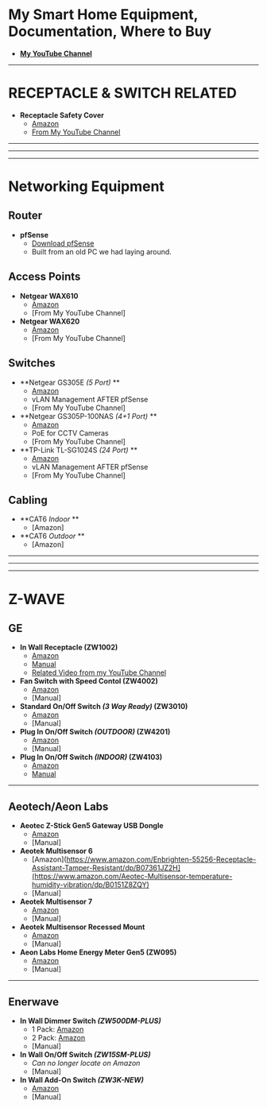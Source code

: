 # My Smart Home Equipment, Documentation, Where to Buy
- **[My YouTube Channel](https://www.youtube.com/@morgansmodifications)**
___
# **RECEPTACLE & SWITCH RELATED**
- **Receptacle Safety Cover**
  - [Amazon](https://www.amazon.com/gp/product/B007IUOG5A/)
  - [From My YouTube Channel](https://youtu.be/BoiBjb1yXNE)
___
___
___
# Networking Equipment
## **Router**
- **pfSense**
  - [Download pfSense](https://www.pfsense.org/download/)
  - Built from an old PC we had laying around.
## **Access Points**
- **Netgear WAX610**
  - [Amazon](https://www.amazon.com/NETGEAR-Wireless-Access-Point-WAX610/dp/B08D3693SV/)
  - [From My YouTube Channel]
- **Netgear WAX620**
  - [Amazon](https://www.amazon.com/NETGEAR-Wireless-Access-Point-WAX610/dp/B0916KDL3Q/)
  - [From My YouTube Channel]
## **Switches**
- **Netgear GS305E *(5 Port)* **
  - [Amazon](https://www.amazon.com/gp/product/B07PJ7XZ7X)
  - vLAN Management AFTER pfSense
  - [From My YouTube Channel]
- **Netgear GS305P-100NAS *(4+1 Port)* **
  - [Amazon](https://www.amazon.com/gp/product/B01MRO4M73/)
  - PoE for CCTV Cameras
  - [From My YouTube Channel]
- **TP-Link TL-SG1024S *(24 Port)* **
  - [Amazon](https://www.amazon.com/gp/product/B0779R9LJ3/)
  - vLAN Management AFTER pfSense
  - [From My YouTube Channel]
## **Cabling**
- **CAT6 *Indoor* **
  - [Amazon]
- **CAT6 *Outdoor* **
  - [Amazon]
___
___
___
# Z-WAVE
## **GE**
- **In Wall Receptacle (ZW1002)**
  - [Amazon](https://www.amazon.com/Enbrighten-55256-Receptacle-Assistant-Tamper-Resistant/dp/B07361JZ2H)
  - [Manual](https://github.com/Steven-D-Morgan/Morgans_Modifications/blob/main/Resources/Manuals/GE_ZW1002.pdf)
  - [Related Video from my YouTube Channel](https://youtu.be/BoiBjb1yXNE)
- **Fan Switch with Speed Contol (ZW4002)**
  - [Amazon](https://www.amazon.com/GE-Enbrighten-Required-SmartThings-14287/dp/B06XTKQTTV/)
  - [Manual]
- **Standard On/Off Switch *(3 Way Ready)* (ZW3010)**
  - [Amazon](https://www.amazon.com/GE-Enbrighten-SimpleWire-SmartThings-46201/dp/B07RRBT6W5/)
  - [Manual]
- **Plug In On/Off Switch *(OUTDOOR)* (ZW4201)**
  - [Amazon](https://www.amazon.com/GE-14298-Enbrighten-Weather-Resistant-Assistant/dp/B07VFQBBJS/)
  - [Manual]
- **Plug In On/Off Switch *(INDOOR)* (ZW4103)**
  - [Amazon](https://www.amazon.com/GE-Enbrighten-Appliances-SmartThings-28169/dp/B004AMB3CI)
  - [Manual](https://github.com/Steven-D-Morgan/Morgans_Modifications/blob/main/Resources/Manuals/GE_ZW4103.pdf)
___
## **Aeotech/Aeon Labs**
- **Aeotec Z-Stick Gen5 Gateway USB Dongle**
  - [Amazon](https://www.amazon.com/Aeotec-Z-Stick-Z-Wave-create-gateway/dp/B00X0AWA6E/)
  - [Manual]
- **Aeotek Multisensor 6**
  - [Amazon](https://www.amazon.com/Enbrighten-55256-Receptacle-Assistant-Tamper-Resistant/dp/B07361JZ2H](https://www.amazon.com/Aeotec-Multisensor-temperature-humidity-vibration/dp/B0151Z8ZQY)
  - [Manual]
- **Aeotek Multisensor 7**
  - [Amazon](https://www.amazon.com/MultiSensor-Temperature-SmartStart-Compatible-Smartthings/dp/B08XHZP7NV)
  - [Manual]
- **Aeotek Multisensor Recessed Mount**
  - [Amazon](https://www.amazon.com/MultiSensor-Recessor-ceiling-installation-accessory/dp/B017DV4OV4/)
  - [Manual]
- **Aeon Labs Home Energy Meter Gen5 (ZW095)**
  - [Amazon](https://www.amazon.com/Aeotec-Aeon-Labs-ZW095-ZW095/dp/B00XD8WZX6/)
  - [Manual]
___
## **Enerwave**
- **In Wall Dimmer Switch *(ZW500DM-PLUS)***
  - 1 Pack: [Amazon](https://www.amazon.com/ENERWAVE-Automation-Required-Interchangeable-ZW500DM-PLUS/dp/B079C3R3XV)
  - 2 Pack: [Amazon](https://www.amazon.com/ENERWAVE-Automation-Monitor-Required-ZW500DM-PLUS/dp/B07FLT4W54/)
  - [Manual]
- **In Wall On/Off Switch *(ZW15SM-PLUS)***
  - *Can no longer locate on Amazon*
  - [Manual]
- **In Wall Add-On Switch *(ZW3K-NEW)***
  - [Amazon](https://www.amazon.com/Enerwave-ZW3k-NEW-Automation-standalone-Interchangeable/dp/B01G7MFO2I/)
  - [Manual]
